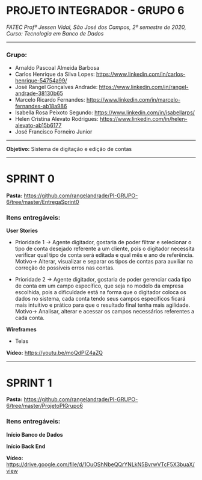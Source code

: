 # PROJETO INTEGRADOR - GRUPO 6
_FATEC Profº Jessen Vidal, São José dos Campos, 2º semestre de 2020, Curso: Tecnologia em Banco de Dados_

_________________________________________________________________________________________________
### **Grupo:**
- Arnaldo Pascoal Almeida Barbosa
- Carlos Henrique da Silva Lopes: https://www.linkedin.com/in/carlos-henrique-54754a99/
- José Rangel Gonçalves Andrade: https://www.linkedin.com/in/rangel-andrade-38130b65
- Marcelo Ricardo Fernandes: https://www.linkedin.com/in/marcelo-fernandes-ab18a986
- Isabella Rosa Peixoto Segundo: https://www.linkedin.com/in/isabellarps/
- Helen Cristina Alevato Rodrigues: https://www.linkedin.com/in/helen-alevato-ab15b6177
- José Francisco Forneiro Junior


_________________________________________________________________________________________________
**Objetivo:** Sistema de digitação e edição de contas


_________________________________________________________________________________________________
# SPRINT 0

**Pasta:** https://github.com/rangelandrade/PI-GRUPO-6/tree/master/EntregaSprint0

### **Itens entregáveis:**
**User Stories**

- Prioridade 1 -> Agente digitador, gostaria de poder filtrar e selecionar o tipo de conta desejado referente a um cliente, pois o digitador necessita verificar qual tipo de conta será editada e qual mês e ano de referência.
Motivo-> Alterar, visualizar e separar os tipos de contas para auxiliar na correção de possíveis erros nas contas.

- Prioridade 2 -> Agente digitador, gostaria de poder gerenciar cada tipo de conta em um campo específico, que seja no modelo da empresa escolhida, pois a dificuldade está na forma que o digitador coloca os dados no sistema, cada conta tendo seus campos específicos ficará mais intuitivo e prático para que o resultado final tenha mais agilidade.
Motivo-> Analisar, alterar e acessar os campos necessários referentes a cada conta.

**Wireframes**

- Telas

**Vídeo:** https://youtu.be/moQdPIZ4aZQ
_________________________________________________________________________________________________
# SPRINT 1

**Pasta:** https://github.com/rangelandrade/PI-GRUPO-6/tree/master/ProjetoPIGrupo6

### **Itens entregáveis:**
**Início Banco de Dados**

**Início Back End**

**Vídeo:** https://drive.google.com/file/d/1OuOShNbeQQrYNLkN5BvrwVTcF5X3buaX/view

